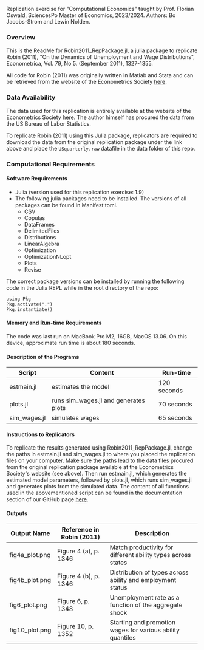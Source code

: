 Replication exercise for "Computational Economics" taught by Prof. Florian Oswald, SciencesPo Master of Economics, 2023/2024. Authors: Bo Jacobs-Strom and Lewin Nolden.

### Overview

This is the ReadMe for Robin2011_RepPackage.jl, a julia package to replicate Robin (2011), "On the Dynamics of Unemployment and Wage Distributions", Econometrica, Vol. 79, No 5. (September 2011), 1327-1355.

All code for Robin (2011) was originally written in Matlab and Stata and can be retrieved from the website of the Econometrics Society [here](https://www.econometricsociety.org/publications/econometrica/2011/09/01/dynamics-unemployment-and-wage-distributions/supp/9070_data%20and%20programs_0.zip).



### Data Availability 

The data used for this replication is entirely available at the website of the Econometrics Society [here](https://www.econometricsociety.org/publications/econometrica/2011/09/01/dynamics-unemployment-and-wage-distributions/supp/9070_data%20and%20programs_0.zip). The author himself has procured the data from the US Bureau of Labor Statistics.

To replicate Robin (2011) using this Julia package, replicators are required to download the data from the original replication package under the link above and place the `USquarterly.raw` datafile in the data folder of this repo.



### Computational Requirements
#### Software Requirements
- Julia (version used for this replication exercise: 1.9)
- The following julia packages need to be installed. The versions of all packages can be found in Manifest.toml.
  - CSV 
  - Copulas 
  - DataFrames
  - DelimitedFiles 
  - Distributions 
  - LinearAlgebra
  - Optimization 
  - OptimizationNLopt 
  - Plots 
  - Revise 

The correct package versions can be installed by running the following code in the Julia REPL while in the root directory of the repo:
```
using Pkg
Pkg.activate(".")
Pkg.instantiate()
```
  
#### Memory and Run-time Requirements
The code was last run on MacBook Pro M2, 16GB, MacOS 13.06. On this device, approximate run time is about 180 seconds.

#### Description of the Programs

|Script|Content|Run-time|
|---|---|---|
|estmain.jl|estimates the model| 120 seconds |
|plots.jl|runs sim_wages.jl and generates plots| 70 seconds |
|sim_wages.jl|simulates wages| 65 seconds |

#### Instructions to Replicators
To replicate the results generated using Robin2011_RepPackage.jl, change the paths in estmain.jl and sim_wages.jl to where you placed the replication files on your computer. Make sure the paths lead to the data files procured from the original replication package available at the Econometrics Society's website (see above). Then run estmain.jl, which generates the estimated model parameters, followed by plots.jl, which runs sim_wages.jl and generates plots from the simulated data. The content of all functions used in the abovementioned script can be found in the documentation section of our GitHub page [here](https://bo-js.github.io/Robin2011_RepPackage.jl/dev/).

#### Outputs

|Output Name|Reference in Robin (2011)|Description|
|---|---|---|
|fig4a_plot.png| Figure 4 (a), p. 1346| Match productivity for different ability types across states |
|fig4b_plot.png| Figure 4 (b), p. 1346| Distribution of types across ability and employment status|
|fig6_plot.png| Figure 6, p. 1348| Unemployment rate as a function of the aggregate shock|
|fig10_plot.png| Figure 10, p. 1352| Starting and promotion wages for various ability quantiles |


